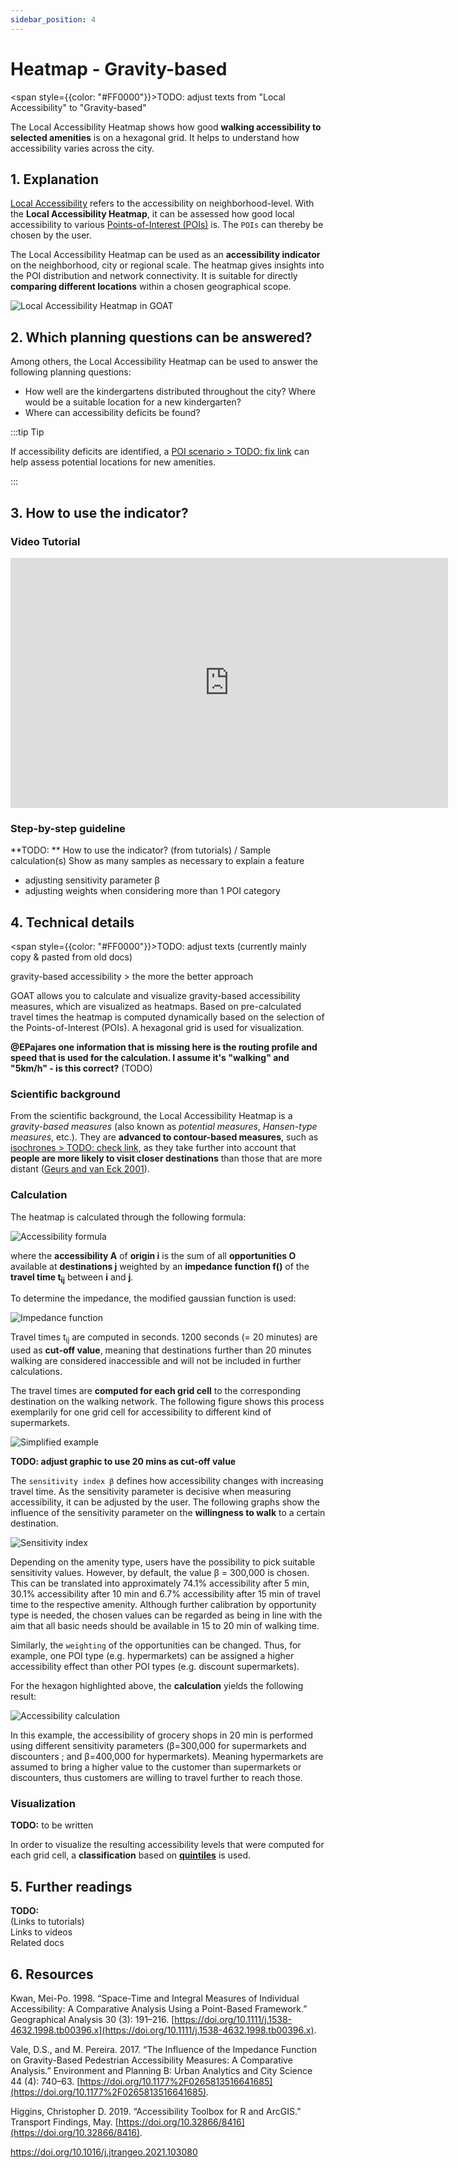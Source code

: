 ```yaml
---
sidebar_position: 4
---
```


# Heatmap - Gravity-based

<span style={{color: "#FF0000"}}>TODO: adjust texts from "Local Accessibility" to "Gravity-based"</span>  

The Local Accessibility Heatmap shows how good **walking accessibility to selected amenities** is on a hexagonal grid. It helps to understand how accessibility varies across the city. 

## 1. Explanation

[Local Accessibility](../../general/glossary#local-accessibility "What is Local Accessibility?") refers to the accessibility on neighborhood-level. With the **Local Accessibility Heatmap**, it can be assessed how good local accessibility to various [Points-of-Interest (POIs)](../../general/glossary#point-of-interest-poi "What is a Point-of-Interest?") is. The ``POIs`` can thereby be chosen by the user.

The Local Accessibility Heatmap can be used as an **accessibility indicator** on the neighborhood, city or regional scale. The heatmap gives insights into the POI distribution and network connectivity. It is suitable for directly **comparing different locations** within a chosen geographical scope. 

![Local Accessibility Heatmap in GOAT](/img/indicators/heatmaps/local_accessibility/lokale-erreichbarkeit-1-englisch.webp "Local Accessibility Heatmap in GOAT")

## 2. Which planning questions can be answered? 

Among others, the Local Accessibility Heatmap can be used to answer the following planning questions:
- How well are the kindergartens distributed throughout the city? Where would be a suitable location for a new kindergarten?
- Where can accessibility deficits be found? 

:::tip Tip

If accessibility deficits are identified, a [POI scenario > TODO: fix link](/scenarios/pois  "How to make a POI scenario?") can help assess potential locations for new amenities.

:::

## 3. How to use the indicator?

### Video Tutorial
<iframe class="embed-responsive-item" src="https://player.vimeo.com/video/753850371" frameborder="0" webkitallowfullscreen mozallowfullscreen allowfullscreen data-uk-responsive width="700" height="400"></iframe>

### Step-by-step guideline
**TODO: **
How to use the indicator? (from tutorials) / Sample calculation(s)
Show as many samples as necessary to explain a feature

- adjusting sensitivity parameter β
- adjusting weights when considering more than 1 POI category

## 4. Technical details

<span style={{color: "#FF0000"}}>TODO: adjust texts (currently mainly copy & pasted from old docs)</span>  

gravity-based accessibility > the more the better approach

GOAT allows you to calculate and visualize gravity-based accessibility measures, which are visualized as heatmaps. Based on pre-calculated travel times the heatmap is computed dynamically based on the selection of the Points-of-Interest (POIs). A hexagonal grid is used for visualization.

**@EPajares one information that is missing here is the routing profile and speed that is used for the calculation. I assume it's "walking" and "5km/h" - is this correct?** (TODO)

### Scientific background

From the scientific background, the Local Accessibility Heatmap is a  _gravity-based measures_ (also known as _potential measures_, _Hansen-type measures_, etc.). 
They are **advanced to contour-based measures**, such as [isochrones > TODO: check link](isochrones "Docs on isochrones"), as they take further into account that **people are more likely to visit closer destinations** than those that are more distant ([Geurs and van Eck 2001](isochrones#6-resources)). 


### Calculation

The heatmap is calculated through the following formula:

![Accessibility formula](/img/indicators/heatmaps/local_accessibility/place-based_accessibility_measures.webp "Accessibility formula")

where the <b>accessibility A</b> of <b>origin i</b> is the sum of all <b>opportunities O</b> available at <b>destinations j</b> weighted by an <b>impedance function f()</b> of the <b>travel time t<sub>ij</sub></b> between <b>i</b> and <b>j</b>. 

To determine the impedance, the modified gaussian function is used:

![Impedance function](/img/indicators/heatmaps/local_accessibility/Gaussian_function.webp "Impedance function")

Travel times t<sub>ij</sub> are computed in seconds. 1200 seconds (= 20 minutes) are used as **cut-off value**, meaning that destinations further than 20 minutes walking are considered inaccessible and will not be included in further calculations. 

The travel times are **computed for each grid cell** to the corresponding destination on the walking network. The following figure shows this process exemplarily for one grid cell for accessibility to different kind of supermarkets. 

![Simplified example](/img/indicators/heatmaps/local_accessibility/grid_groceries.webp "Simplified example")

**TODO: adjust graphic to use 20 mins as cut-off value**

The ``sensitivity index β`` defines how accessibility changes with increasing travel time. As the sensitivity parameter is decisive when measuring accessibility, it can be adjusted by the user. The following graphs show the influence of the sensitivity parameter on the **willingness to walk** to a certain destination.

![Sensitivity index](/img/indicators/heatmaps/local_accessibility/sensitivitätsindex_en.webp "Sensitivity index")

Depending on the amenity type, users have the possibility to pick suitable sensitivity values. However, by default, the value β = 300,000 is chosen. This can be translated into approximately 74.1% accessibility after 5 min, 30.1% accessibility after 10 min and 6.7% accessibility after 15 min of travel time to the respective amenity. Although further calibration by opportunity type is needed, the chosen values can be regarded as being in line with the aim that all basic needs should be available in 15 to 20 min of walking time.

Similarly, the ``weighting`` of the opportunities can be changed. Thus, for example, one POI type (e.g. hypermarkets) can be assigned a higher accessibility effect than other POI types (e.g. discount supermarkets). 


For the hexagon highlighted above, the **calculation** yields the following result:

![Accessibility calculation](/img/indicators/heatmaps/local_accessibility/accessiblity_different_sensitivity-indices.webp "Accessibility calculation")

In this example, the accessibility of grocery shops in 20 min is performed using different sensitivity parameters (β=300,000 for supermarkets and discounters ; and β=400,000 for hypermarkets). Meaning hypermarkets are assumed to bring a higher value to the customer than supermarkets or discounters, thus customers are willing to travel further to reach those. 

### Visualization 
**TODO:** to be written

In order to visualize the resulting accessibility levels that were computed for each grid cell, a **classification** based on [**quintiles**](../../general/glossary#quintile-classification "Quintile Classification") is used.

## 5. Further readings

**TODO:**  
(Links to tutorials)  
Links to videos  
Related docs  

## 6. Resources

Kwan, Mei-Po. 1998. “Space-Time and Integral Measures of Individual Accessibility: A Comparative Analysis Using a Point-Based Framework.” Geographical Analysis 30 (3): 191–216. [https://doi.org/10.1111/j.1538-4632.1998.tb00396.x](https://doi.org/10.1111/j.1538-4632.1998.tb00396.x).

Vale, D.S., and M. Pereira. 2017. “The Influence of the Impedance Function on Gravity-Based Pedestrian Accessibility Measures: A Comparative Analysis.” Environment and Planning B: Urban Analytics and City Science 44 (4): 740–63. [https://doi.org/10.1177%2F0265813516641685](https://doi.org/10.1177%2F0265813516641685).

Higgins, Christopher D. 2019. “Accessibility Toolbox for R and ArcGIS.” Transport Findings, May. [https://doi.org/10.32866/8416](https://doi.org/10.32866/8416).

https://doi.org/10.1016/j.jtrangeo.2021.103080